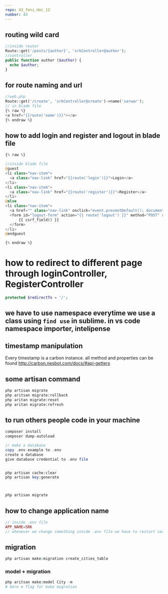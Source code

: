 ```yaml
---
repo: 43_feni_dec_12
number: 43 
---
```


## routing wild card
~~~php
//inside router
Route::get('/posts/{author}', 'srkController@author');
//controller
public function author ($author) {
  echo $author;
}
~~~

## for route naming and url
~~~php
//web.php
Route::get('/create', 'srkController@create')->name('sarwar');
// in blade file
{% raw %}
<a href="{{route('name')}}"></a>
{% endraw %}
~~~

## how to add login and register and logout in blade file
~~~php
{% raw %}

//inside blade file
@guest
<li class="nav-item">
  <a class="nav-link" href="{{route('login')}}">Login</a>
</li>
<li class="nav-item">
  <a class="nav-link" href="{{route('register')}}">Register</a>
</li>
@else 
<li class="nav-item">
  <a href="" class="nav-link" onclick="event.preventDefault(); document.getElementById('logout-form').submit();">logout</a>
  <form id="logout-form" action="{{ route('logout') }}" method="POST" style="display: none;">
      {{ csrf_field() }}
  </form>
</li>
@endguest

{% endraw %}
~~~

# how to redirect to different page through loginController, RegisterController

~~~php
protected $redirectTo = '/';
~~~



## we have to use namespace everytime we use a class using `find use` in sublime.  in vs code namespace importer, intelipense


## timestamp manipulation
Every timestamp is a carbon instance. all method and properties can be found http://carbon.nesbot.com/docs/#api-getters

## some artisan command 
~~~bash
php artisan migrate
php aritsan migrate:rollback
php aritan migrate:reset
php aritan migrate:refresh
~~~

## to run others people code in your machine

~~~php
composer install
composer dump-autoload

// make a database 
copy .env.example to .env
create a database
give database credential to .env file


php artisan cache:clear
php artisan key:generate



php artisan migrate
~~~

##  how to change application name

~~~php
// inside .env file
APP_NAME=SRK
// whenever we change something inside .env file we have to restart server
~~~

## migration 
~~~php
php artisan make:migration create_cities_table
~~~

### model + migration 
~~~php
php aritsan make:model City -m
# here m flag for make migration
~~~










